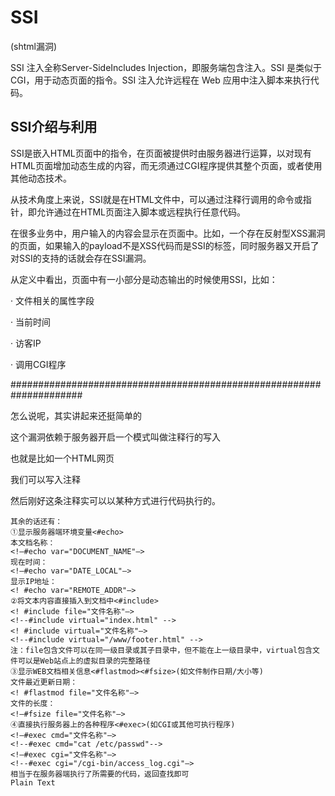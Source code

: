 # SSI

(shtml漏洞)


SSI 注入全称Server-SideIncludes Injection，即服务端包含注入。SSI 是类似于 CGI，用于动态页面的指令。SSI 注入允许远程在 Web 应用中注入脚本来执行代码。



## SSI介绍与利用

SSI是嵌入HTML页面中的指令，在页面被提供时由服务器进行运算，以对现有HTML页面增加动态生成的内容，而无须通过CGI程序提供其整个页面，或者使用其他动态技术。


从技术角度上来说，SSI就是在HTML文件中，可以通过注释行调用的命令或指针，即允许通过在HTML页面注入脚本或远程执行任意代码。


在很多业务中，用户输入的内容会显示在页面中。比如，一个存在反射型XSS漏洞的页面，如果输入的payload不是XSS代码而是SSI的标签，同时服务器又开启了对SSI的支持的话就会存在SSI漏洞。


从定义中看出，页面中有一小部分是动态输出的时候使用SSI，比如：


·       文件相关的属性字段


·       当前时间


·       访客IP


·       调用CGI程序


#####################################################################


怎么说呢，其实讲起来还挺简单的


<!--#exec cmd="命令"-->


这个漏洞依赖于服务器开启一个模式叫做注释行的写入


也就是比如一个HTML网页


我们可以写入注释


然后刚好这条注释实可以以某种方式进行代码执行的。


```plain
其余的话还有：
①显示服务器端环境变量<#echo>
本文档名称：
<!–#echo var="DOCUMENT_NAME"–>
现在时间：
<!–#echo var="DATE_LOCAL"–>
显示IP地址：
<! #echo var="REMOTE_ADDR"–>
②将文本内容直接插入到文档中<#include>
<! #include file="文件名称"–>
<!--#include virtual="index.html" -->
<! #include virtual="文件名称"–>
<!--#include virtual="/www/footer.html" -->
注：file包含文件可以在同一级目录或其子目录中，但不能在上一级目录中，virtual包含文件可以是Web站点上的虚拟目录的完整路径
③显示WEB文档相关信息<#flastmod><#fsize>(如文件制作日期/大小等)
文件最近更新日期：
<! #flastmod file="文件名称"–>
文件的长度：
<!–#fsize file="文件名称"–>
④直接执行服务器上的各种程序<#exec>(如CGI或其他可执行程序)
<!–#exec cmd="文件名称"–>
<!--#exec cmd="cat /etc/passwd"-->
<!–#exec cgi="文件名称"–>
<!--#exec cgi="/cgi-bin/access_log.cgi"–>
相当于在服务器端执行了所需要的代码，返回查找即可
Plain Text
```





